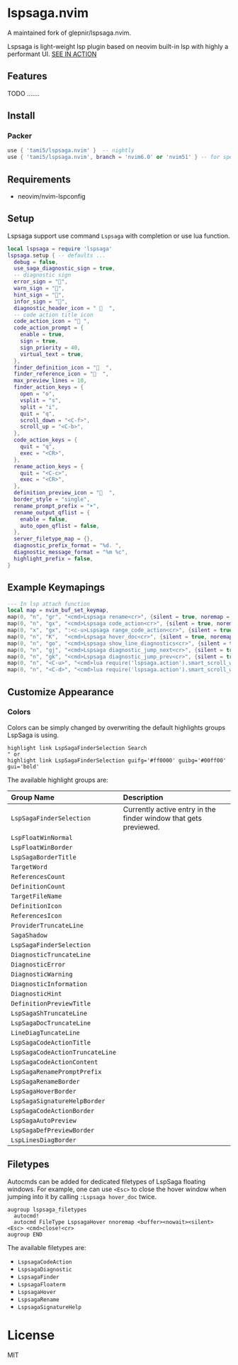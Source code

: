# lspsaga.nvim

A maintained fork of glepnir/lspsaga.nvim.

Lspsaga is light-weight lsp plugin based on neovim built-in lsp with highly a performant UI. [SEE IN ACTION](https://github.com/tami5/lspsaga.nvim/wiki)

## Features

TODO .......

## Install

### Packer

```lua
use { 'tami5/lspsaga.nvim' }  -- nightly 
use { 'tami5/lspsaga.nvim', branch = 'nvim6.0' or 'nvim51' } -- for specific version
```

## Requirements

- neovim/nvim-lspconfig

## Setup

Lspsaga support use command `Lspsaga` with completion or use lua function.

```lua
local lspsaga = require 'lspsaga'
lspsaga.setup { -- defaults ...
  debug = false,
  use_saga_diagnostic_sign = true,
  -- diagnostic sign
  error_sign = "",
  warn_sign = "",
  hint_sign = "",
  infor_sign = "",
  diagnostic_header_icon = "   ",
  -- code action title icon
  code_action_icon = " ",
  code_action_prompt = {
    enable = true,
    sign = true,
    sign_priority = 40,
    virtual_text = true,
  },
  finder_definition_icon = "  ",
  finder_reference_icon = "  ",
  max_preview_lines = 10,
  finder_action_keys = {
    open = "o",
    vsplit = "s",
    split = "i",
    quit = "q",
    scroll_down = "<C-f>",
    scroll_up = "<C-b>",
  },
  code_action_keys = {
    quit = "q",
    exec = "<CR>",
  },
  rename_action_keys = {
    quit = "<C-c>",
    exec = "<CR>",
  },
  definition_preview_icon = "  ",
  border_style = "single",
  rename_prompt_prefix = "➤",
  rename_output_qflist = {
    enable = false,
    auto_open_qflist = false,
  },
  server_filetype_map = {},
  diagnostic_prefix_format = "%d. ",
  diagnostic_message_format = "%m %c",
  highlight_prefix = false,
}
```
## Example Keymapings

```lua
--- In lsp attach function
local map = nvim_buf_set_keymap,
map(0, "n", "gr", "<cmd>Lspsaga rename<cr>", {silent = true, noremap = true})
map(0, "n", "gx", "<cmd>Lspsaga code_action<cr>", {silent = true, noremap = true})
map(0, "x", "gx", ":<c-u>Lspsaga range_code_action<cr>", {silent = true, noremap = true})
map(0, "n", "K",  "<cmd>Lspsaga hover_doc<cr>", {silent = true, noremap = true})
map(0, "n", "go", "<cmd>Lspsaga show_line_diagnostics<cr>", {silent = true, noremap = true})
map(0, "n", "gj", "<cmd>Lspsaga diagnostic_jump_next<cr>", {silent = true, noremap = true})
map(0, "n", "gk", "<cmd>Lspsaga diagnostic_jump_prev<cr>", {silent = true, noremap = true})
map(0, "n", "<C-u>", "<cmd>lua require('lspsaga.action').smart_scroll_with_saga(-1)<cr>")
map(0, "n", "<C-d>", "<cmd>lua require('lspsaga.action').smart_scroll_with_saga(1)<cr>")
```

## Customize Appearance

### Colors

Colors can be simply changed by overwriting the default highlights groups LspSaga is using.

```vim
highlight link LspSagaFinderSelection Search
" or
highlight link LspSagaFinderSelection guifg='#ff0000' guibg='#00ff00' gui='bold'
```

The available highlight groups are:

| Group Name               | Description                                                      |
| :----------------------- | :----------------------------------------------------------------|
| `LspSagaFinderSelection` | Currently active entry in the finder window that gets previewed. |
| `LspFloatWinNormal` | |
| `LspFloatWinBorder` | |
| `LspSagaBorderTitle` | |
| `TargetWord` | |
| `ReferencesCount` | |
| `DefinitionCount` | |
| `TargetFileName` | |
| `DefinitionIcon` | |
| `ReferencesIcon` | |
| `ProviderTruncateLine` | |
| `SagaShadow` | |
| `LspSagaFinderSelection` | |
| `DiagnosticTruncateLine` | |
| `DiagnosticError` | |
| `DiagnosticWarning` | |
| `DiagnosticInformation` | |
| `DiagnosticHint` | |
| `DefinitionPreviewTitle` | |
| `LspSagaShTruncateLine` | |
| `LspSagaDocTruncateLine` | |
| `LineDiagTuncateLine` | |
| `LspSagaCodeActionTitle` | |
| `LspSagaCodeActionTruncateLine` | |
| `LspSagaCodeActionContent` | |
| `LspSagaRenamePromptPrefix` | |
| `LspSagaRenameBorder` | |
| `LspSagaHoverBorder` | |
| `LspSagaSignatureHelpBorder` | |
| `LspSagaCodeActionBorder` | |
| `LspSagaAutoPreview` | |
| `LspSagaDefPreviewBorder` | |
| `LspLinesDiagBorder` | |

## Filetypes

Autocmds can be added for dedicated filetypes of LspSaga floating windows.
For example, one can use `<Esc>` to close the hover window when jumping into it by calling `:Lspsaga hover_doc` twice.
```vim
augroup lspsaga_filetypes
  autocmd!
  autocmd FileType LspsagaHover nnoremap <buffer><nowait><silent> <Esc> <cmd>close!<cr>
augroup END
```

The available filetypes are:
* `LspsagaCodeAction`
* `LspsagaDiagnostic`
* `LspsagaFinder`
* `LspsagaFloaterm`
* `LspsagaHover`
* `LspsagaRename`
* `LspsagaSignatureHelp`

# License

MIT

